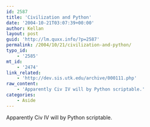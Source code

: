 ```yaml
---
id: 2587
title: 'Civilization and Python'
date: '2004-10-21T03:07:39+00:00'
author: Kellan
layout: post
guid: 'http://lm.quxx.info/?p=2587'
permalink: /2004/10/21/civilization-and-python/
typo_id:
    - '2585'
mt_id:
    - '2474'
link_related:
    - 'http://dev.sis.utk.edu/archive/000111.php'
raw_content:
    - 'Apparently Civ IV will by Python scriptable.'
categories:
    - Aside
---
```


Apparently Civ IV will by Python scriptable.